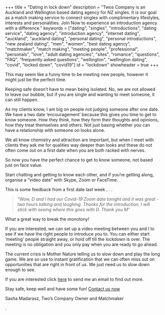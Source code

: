 +++
title = "Dating in lock down"
description = "Twos Company is an Auckland and Wellington based dating agency for NZ singles.  It is our goal as a match making service to connect singles with complimentary lifestyles, interests and personalities.  Join Now to experience an introduction agency with a difference."
keywords = ["dating", "singles", "introductions", "dating service", "dating agency", "introduction agency", "internet dating", "auckland", "auckland dating", "personal dating", "personal introductions", "new zealand dating", "men", "women", "best dating agency", "matchmaker", "match making", "meeting people", "professional", "personals", "love", "adult dating agencies", "sites", "romance", "questions", "FAQ", "frequently asked questions", "wellington", "wellington dating", "covid", "locked down", "covid19"]
id = "lockdown"
showheader = true
+++

This may seem like a funny time to be meeting new people, however it might just be the perfect time.

Keeping safe doesn’t have to mean being isolated. No, we are not allowed to leave our bubble, but if you are single and wanting to meet someone, it can still happen.

As my clients know, I am big on people not judging someone after one date. We have a two date ‘encouragement’ because this gives you time to get to know someone. How they think, how they form their thoughts and opinions, how they treat themselves and others. Not just basing whether you can have a relationship with someone on looks alone.

We all know chemistry and attraction are important, but when I meet with clients they ask me for qualities way deeper than looks and these do not often come out on a first date when you are both racked with nerves.

So now you have the perfect chance to get to know someone, not based just on face value.

Start chatting and getting to know each other, and if you’re getting along, organise a “video date” with Skype, Zoom or FaceTime.

This is some feedback from a first date last week . . .

> *"Wow,
D and I had our Covid-19 Zoom date tonight and it was great - two hours talking and laughing.
Thanks for the introduction, I will stick with seeing where this goes with D.
Thank you
M"*

What a great way to break the monotony!

If you are interested, we can set up a video meeting between you and I to see if we have the right people to introduce you to. You can either start ‘meeting' people straight away, or hold off till the lockdown is over. The meeting is no obligation and you only pay when you are ready to go ahead.

The current crisis is Mother Nature telling us to slow down and play the long game. We are so use to instant gratification that we can often miss out on opportunities that are right in front of us. We just need us to slow down enough to see.

If you are interested click [here](/contact)  to send me an email to find out more.

Stay safe, keep well and have some fun! [Contact us now](/contact)

Sasha Madarasz,
Two’s Company Owner and Matchmaker

.
